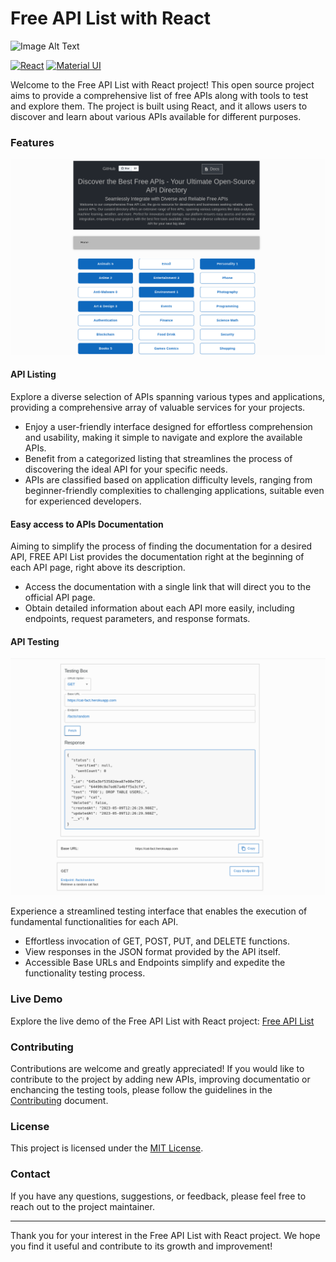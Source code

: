 # Free API List with React

![Image Alt Text](https://raw.githubusercontent.com/Curtis-Thomas/free-api-list-with-react/main/ReadMeImg.png)

[![React](https://img.shields.io/badge/React-20232A?style=for-the-badge&logo=react&logoColor=61DAFB)](https://reactjs.org/)
[![Material UI](https://img.shields.io/badge/Material%20UI-007FFF?style=for-the-badge&logo=mui&logoColor=white)](https://material-ui.com/)

Welcome to the Free API List with React project! This open source project aims to provide a comprehensive list of free APIs along with tools to test and explore them. The project is built using React, and it allows users to discover and learn about various APIs available for different purposes.

### Features

![Image Alt Text](img/Initial_page.png)


#### **API Listing**

Explore a diverse selection of APIs spanning various types and applications, providing a comprehensive array of valuable services for your projects.

- Enjoy a user-friendly interface designed for effortless comprehension and usability, making it simple to navigate and explore the available APIs.
- Benefit from a categorized listing that streamlines the process of discovering the ideal API for your specific needs.
- APIs are classified based on application difficulty levels, ranging from beginner-friendly complexities to challenging applications, suitable even for experienced developers.


#### **Easy access to APIs Documentation**

Aiming to simplify the process of finding the documentation for a desired API, FREE API List provides the documentation right at the beginning of each API page, right above its description.

- Access the documentation with a single link that will direct you to the official API page.
- Obtain detailed information about each API more easily, including endpoints, request parameters, and response formats.


#### **API Testing**

![Image Alt Text](img/api_testing.png)

Experience a streamlined testing interface that enables the execution of fundamental functionalities for each API.

- Effortless invocation of GET, POST, PUT, and DELETE functions.
- View responses in the JSON format provided by the API itself.
- Accessible Base URLs and Endpoints simplify and expedite the functionality testing process.


### Live Demo

Explore the live demo of the Free API List with React project: [Free API List](https://freeapilist.com/)


### Contributing

Contributions are welcome and greatly appreciated! If you would like to contribute to the project by adding new APIs, improving documentatio or enchancing the testing tools, please follow the guidelines in the [Contributing](CONTRIBUTING.md) document.


### License

This project is licensed under the [MIT License](LICENSE).

### Contact

If you have any questions, suggestions, or feedback, please feel free to reach out to the project maintainer.

---

Thank you for your interest in the Free API List with React project. We hope you find it useful and contribute to its growth and improvement!
